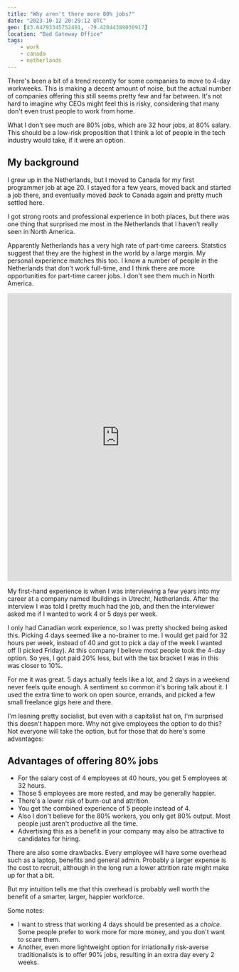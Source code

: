 ```yaml
---
title: "Why aren't there more 80% jobs?"
date: "2023-10-12 20:29:12 UTC"
geo: [43.64793345752491, -79.42044389030917]
location: "Bad Gateway Office"
tags:
    - work
    - canada
    - netherlands
---
```


There's been a bit of a trend recently for some companies to move to 4-day
workweeks. This is making a decent amount of noise, but the actual number of
companies offering this still seems pretty few and far between. It's not hard
to imagine why CEOs might feel this is risky, considering that many don't even
trust people to work from home.

What I don't see much are 80% jobs, which are 32 hour jobs, at 80% salary.
This should be a low-risk proposition that I think a lot of people in the tech
industry would take, if it were an option.

My background
-------------

I grew up in the Netherlands, but I moved to Canada for my first programmer
job at age 20. I stayed for a few years, moved back and started a job there,
and eventually moved _back_ to Canada again and pretty much settled here.

I got strong roots and professional experience in both places, but there was
one thing that surprised me most in the Netherlands that I haven't really seen
in North America.

Apparently Netherlands has a very high rate of part-time careers. Statstics
suggest that they are the highest in the world by a large margin. My personal
experience matches this too. I know a number of people in
the Netherlands that don't work full-time, and I think there are more opportunities
for part-time career jobs. I don't see them much in North America.

<iframe src="https://data.oecd.org/chart/7de9" width="860" height="645" style="border: 0; max-width: 100%" mozallowfullscreen="true" webkitallowfullscreen="true" allowfullscreen="true"><a href="https://data.oecd.org/chart/7de9" target="_blank">OECD Chart: Part-time employment rate, Total, % of employment, Annual, 2022</a></iframe>


My first-hand experience is when I was interviewing a few years into my
career at a company named Ibuildings in Utrecht, Netherlands. After the
interview I was told I pretty much had the job, and then the interviewer
asked me if I wanted to work 4 or 5 days per week.

I only had Canadian work experience, so I was pretty shocked being asked
this. Picking 4 days seemed like a no-brainer to me.
I would get paid for 32 hours per week, instead of 40 and got to pick a
day of the week I wanted off (I picked Friday). At this company
I believe most people took the 4-day option. So yes, I got paid 20% less,
but with the tax bracket I was in this was closer to 10%.

For me it was great. 5 days actually feels like a lot, and 2 days in a
weekend never feels quite enough. A sentiment so common it's boring talk
about it. I used the extra time to work on open source, errands, and picked
a few small freelance gigs here and there.

I'm leaning pretty socialist, but even with a capitalist hat on, I'm
surprised this doesn't happen more. Why not give employees the option to
do this? Not everyone will take the option, but for those that do here's some
advantages:

Advantages of offering 80% jobs
-------------------------------

* For the salary cost of 4 employees at 40 hours, you get 5 employees at 32
  hours.
* Those 5 employees are more rested, and may be generally happier.
* There's a lower risk of burn-out and attrition.
* You get the combined experience of 5 people instead of 4.
* Also I don't believe for the 80% workers, you only get 80% output. Most
  people just aren't productive all the time.
* Advertising this as a benefit in your company may also be attractive to
  candidates for hiring.

There are also some drawbacks. Every employee will have some overhead such as
a laptop, benefits and general admin. Probably a larger expense is the cost
to recruit, although in the long run a lower attrition rate might make up for
that a bit.

But my intuition tells me that this overhead is probably well worth the
benefit of a smarter, larger, happier workforce.

Some notes:

* I want to stress that working 4 days should be presented as a *choice*. Some
  people prefer to work more for more money, and you don't want to scare them.
* Another, even more lightweight option for irriationally risk-averse
  traditionalists is to offer 90% jobs, resulting in an extra day every 2
  weeks.
